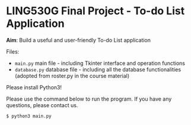 # LING530G Final Project - To-do List Application

**Aim**: Build a useful and user-friendly To-do List application

Files:
- <code>main.py</code> main file - including Tkinter interface and operation functions
- <code>database.py</code> database file - including all the database functionalities (adopted from roster.py in the course material)

Please install Python3!

Please use the command below to run the program. If you have any questions, please contact us.

```bash
$ python3 main.py
```
